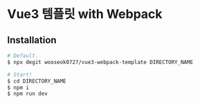 # Vue3 템플릿 with Webpack

## Installation

```bash
# Default.
$ npx degit wooseok0727/vue3-webpack-template DIRECTORY_NAME

# Start!
$ cd DIRECTORY_NAME
$ npm i
$ npm run dev
```

